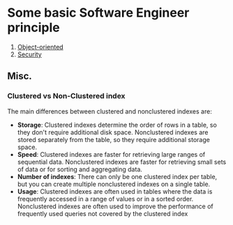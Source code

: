 # Some basic Software Engineer principle

  1. [Object-oriented](./ObjectOriented.md)
  1. [Security](./Security.md)
	
## Misc.

### Clustered vs Non-Clustered index

The main differences between clustered and nonclustered indexes are: 
  - **Storage**: Clustered indexes determine the order of rows in a table, so they don't require additional disk space. Nonclustered indexes are stored separately from the table, so they require additional storage space. 
  - **Speed**: Clustered indexes are faster for retrieving large ranges of sequential data. Nonclustered indexes are faster for retrieving small sets of data or for sorting and aggregating data. 
  - **Number of indexes**: There can only be one clustered index per table, but you can create multiple nonclustered indexes on a single table. 
  - **Usage**: Clustered indexes are often used in tables where the data is frequently accessed in a range of values or in a sorted order. Nonclustered indexes are often used to improve the performance of frequently used queries not covered by the clustered index